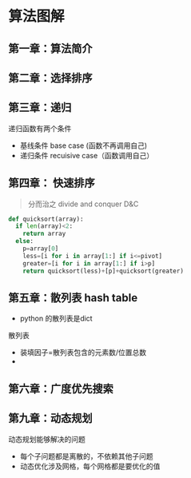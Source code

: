 # 算法图解

## 第一章：算法简介



## 第二章：选择排序



## 第三章：递归

递归函数有两个条件

- 基线条件 base case (函数不再调用自己)
- 递归条件 recuisive case（函数调用自己）



## 第四章： 快速排序

> 分而治之 divide and conquer D&C 

```python
def quicksort(array):
  if len(array)<2:
    return array
  else:
    p=array[0]
    less=[i for i in array[1:] if i<=pivot]
    greater=[i for i in array[1:] if i>p]
    return quicksort(less)+[p]+quicksort(greater)  
```



## 第五章：散列表 hash table

- python 的散列表是dict

散列表

- 装填因子=散列表包含的元素数/位置总数
- ​

## 第六章：广度优先搜索





## 第九章：动态规划



动态规划能够解决的问题

- 每个子问题都是离散的，不依赖其他子问题
- 动态优化涉及网格，每个网格都是要优化的值